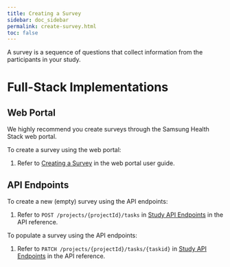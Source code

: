 ```yaml
---
title: Creating a Survey
sidebar: doc_sidebar
permalink: create-survey.html
toc: false
---
```


A survey is a sequence of questions that collect information from the participants in your study.

# Full-Stack Implementations

## Web Portal

We highly recommend you create surveys through the Samsung Health Stack web portal.

To create a survey using the web portal:

1. Refer to [Creating a Survey](../../portal-guide/content-creation/creating-a-survey.md) in the web portal user guide.

## API Endpoints

To create a new (empty) survey using the API endpoints:

1. Refer to `POST /projects/{projectId}/tasks` in [Study API Endpoints](../../api-reference/study-api-endpoints.md) in the API reference.

To populate a survey using the API endpoints:

1. Refer to `PATCH /projects/{projectId}/tasks/{taskid}` in [Study API Endpoints](../../api-reference/study-api-endpoints.md) in the API reference.

